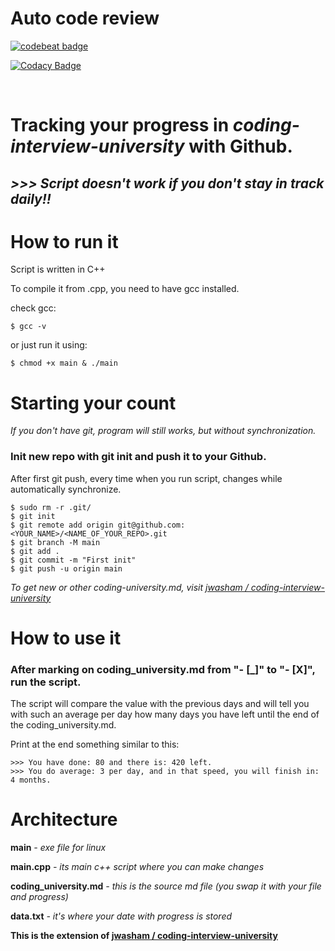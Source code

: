 # Auto code review

[![codebeat badge](https://codebeat.co/badges/0575b6b5-c450-49c5-b66e-6f4e0b09adac)](https://codebeat.co/projects/github-com-kacper-ragankiewicz-coding-university-main)

[![Codacy Badge](https://app.codacy.com/project/badge/Grade/2119bff7ed5645f4ba4313772aff14de)](https://app.codacy.com/gh/kacper-ragankiewicz/coding-university/dashboard?utm_source=gh&utm_medium=referral&utm_content=&utm_campaign=Badge_grade)


<br/>


# Tracking your progress in *coding-interview-university* with Github.

## ***>>> Script doesn't work if you don't stay in track daily!!***

# **How to run it**

Script is written in C++

To compile it from .cpp, you need to have gcc installed.

check gcc:

```
$ gcc -v
```

or just run it using:

```
$ chmod +x main & ./main
```
# **Starting your count**
*If you don't have git, program will still works, but without synchronization.*
### Init new repo with git init and push it to your Github.


After first git push, every time when you run script, changes while automatically synchronize.

```
$ sudo rm -r .git/
$ git init
$ git remote add origin git@github.com:<YOUR_NAME>/<NAME_OF_YOUR_REPO>.git
$ git branch -M main
$ git add .
$ git commit -m "First init"
$ git push -u origin main
```

*To get new or other coding-university.md, visit  [jwasham / coding-interview-university](https://github.com/jwasham/coding-interview-university)*

# **How to use it**

### After marking on coding_university.md from "- [_]" to "- [X]", run the script.

The script will compare the value with the previous days and will tell you with such an average per day how many days you have left until the end of the coding_university.md.

Print at the end something similar to this:
```
>>> You have done: 80 and there is: 420 left.
>>> You do average: 3 per day, and in that speed, you will finish in: 4 months.
```


# **Architecture**

**main** *- exe file for linux*

**main.cpp** *- its main c++ script where you can make changes*


**coding_university.md** *- this is the source md file (you swap it with your file and progress)*

**data.txt** *- it's where your date with progress is stored*

**This is the extension of [jwasham / coding-interview-university](https://github.com/jwasham/coding-interview-university)**



